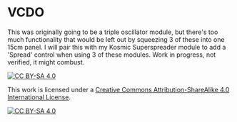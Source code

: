 # VCDO
This was originally going to be a triple oscillator module, but there's too much functionality that would be left out by squeezing 3 of these into one 15cm panel.
I will pair this with my Kosmic Superspreader module to add a 'Spread' control when using 3 of these modules.
Work in progress, not verified, it might combust.

[![CC BY-SA 4.0][cc-by-sa-shield]][cc-by-sa]

This work is licensed under a
[Creative Commons Attribution-ShareAlike 4.0 International License][cc-by-sa].

[![CC BY-SA 4.0][cc-by-sa-image]][cc-by-sa]

[cc-by-sa]: http://creativecommons.org/licenses/by-sa/4.0/
[cc-by-sa-image]: https://licensebuttons.net/l/by-sa/4.0/88x31.png
[cc-by-sa-shield]: https://img.shields.io/badge/License-CC%20BY--SA%204.0-lightgrey.svg
